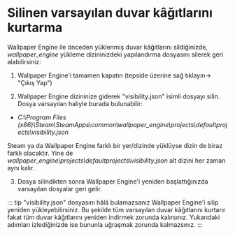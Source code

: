 # Silinen varsayılan duvar kâğıtlarını kurtarma

Wallpaper Engine ile önceden yüklenmiş duvar kâğıtlarını sildiğinizde, *wallpaper_engine* yükleme dizininizdeki yapılandırma dosyasını silerek geri alabilirsiniz:

1. Wallpaper Engine'i tamamen kapatın (tepside üzerine sağ tıklayın-> "Çıkış Yap")

2. Wallpaper Engine dizininize giderek "visibility.json" isimli dosyayı silin. Dosya varsayılan haliyle burada bulunabilir:

* *C:\Program Files (x86)\Steam\SteamApps\common\wallpaper_engine\projects\defaultprojects\visibility.json*

Steam ya da Wallpaper Engine farklı bir yer/dizinde yüklüyse dizin de biraz farklı olacaktır. Yine de *wallpaper_engine\projects\defaultprojects\visibility.json* alt dizini her zaman aynı kalır.

3. Dosya silindikten sonra Wallpaper Engine'i yeniden başlattığınızda varsayılan dosyalar geri gelir.

::: tip
"visibility.json" dosyasını hâlâ bulamazsanız Wallpaper Engine'i silip yeniden yükleyebilirsiniz. Bu şekilde tüm varsayılan duvar kâğıtlarını kurtarır fakat tüm duvar kâğıtlarını yeniden indirmek zorunda kalırsınız. Yukarıdaki adımları izlediğinizde ise bununla uğraşmak zorunda kalmazsınız.
:::